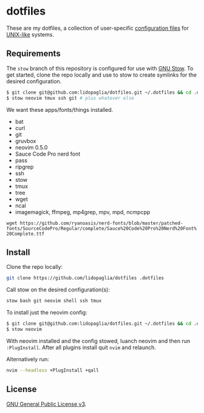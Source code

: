 # dotfiles

These are my dotfiles, a collection of user-specific [configuration
files][1] for [UNIX-like][3] systems.

## Requirements

The `stow` branch of this repository is configured for use with [GNU
Stow][2]. To get started, clone the repo locally and use to stow to create
symlinks for the desired configuration.

```bash
$ git clone git@github.com:lidopaglia/dotfiles.git ~/.dotfiles && cd .dotfiles
$ stow neovim tmux ssh git # plus whatever else
```

We want these apps/fonts/things installed.

- bat
- curl
- git
- gruvbox
- neovim 0.5.0
- Sauce Code Pro nerd font 
- pass
- ripgrep
- ssh
- stow
- tmux
- tree
- wget
- ncal
- imagemagick, ffmpeg, mp4grep, mpv, mpd, ncmpcpp

`wget https://github.com/ryanoasis/nerd-fonts/blob/master/patched-fonts/SourceCodePro/Regular/complete/Sauce%20Code%20Pro%20Nerd%20Font%20Complete.ttf`

## Install

Clone the repo locally:

```sh
git clone https://github.com/lidopaglia/dotfiles .dotfiles
```

Call stow on the desired configuration(s):

```sh
stow bash git neovim shell ssh tmux
```

To install just the neovim config:

```bash
$ git clone git@github.com:lidopaglia/dotfiles.git ~/.dotfiles && cd .dotfiles
$ stow neovim
```

With neovim installed and the config stowed, luanch neovim and then run
`:PlugInstall`. After all plugins install quit `nvim` and relaunch.

Alternatively run:

```sh
nvim --headless +PlugInstall +qall
```

## License

[GNU General Public License v3][4].

[1]: http://dotfiles.github.io/
[2]: https://www.gnu.org/software/stow/
[3]: https://www.computerhope.com/jargon/u/unix-like.htm
[4]: https://www.gnu.org/licenses/gpl-3.0.html
[5]: https://zsh.sourceforge.io/Intro/intro_3.html
[6]: https://github.com/morhetz/gruvbox
[7]: https://github.com/ryanoasis/nerd-fonts
